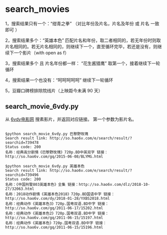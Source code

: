 # search_movies
1，搜索结果只有一个：“绀青之拳”
（对比年份及片名，片名及年份 或 片名 一致即可 ）

2，搜索结果多个：“英雄本色”
匹配片名和年份，取二者相同的，若无年份时则取片名相同的。若无片名相同的，则继续下一个，直至循环完毕，若还是没有，则继续下一个影片（with open as f）

3，搜索结果多个 且 片名年份都一样： “花生酱猎鹰”
取第一个，接着继续下一轮循环

4，搜索结果一个也没有：“呵呵呵呵呵”
继续下一轮循环

5，豆瓣口碑榜排除院线片（上映距今未满 90 天）

## search_movie_6vdy.py

从 [6vdy电影网](http://www.hao6v.com/) 搜素影片，并返回对应链接。 第一个参数为影片名。

```shell

$python search_movie_6vdy.py 巴黎野玫瑰
Search result link: http://so.hao6v.com/e/search/result/?searchid=739478
Status code: 200
名称：经典高分剧情《巴黎野玫瑰》720p.BD中英双字 链接：http://so.hao6v.com/gq/2015-06-08/BLYMG.html

$python search_movie_6vdy.py 英雄本色
Search result link: http://so.hao6v.com/e/search/result/?searchid=739496
Status code: 200
名称：《中国刑警803英雄本色》全集 链接：http://so.hao6v.com/dlz/2018-10-27/32063.html
名称：2018动作剧情《英雄本色2018》720p.BD国语中字 链接：http://so.hao6v.com/dy/2018-01-28/YXBS2018.html
名称：经典动作《英雄本色3》720p.国粤双语.BD中字 链接：http://so.hao6v.com/gq/2011-06-17/15202.html
名称：经典动作《英雄本色2》720p.国粤双语.BD中字 链接：http://so.hao6v.com/gq/2011-06-15/15197.html
名称：经典动作《英雄本色》720p.国粤双语.BD中字 链接：http://so.hao6v.com/gq/2011-06-15/15196.html

```

